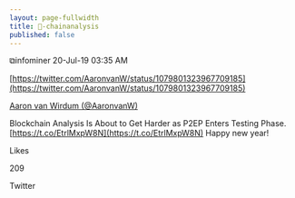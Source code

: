 ```yaml
---
layout: page-fullwidth
title: 🌽-chainanalysis
published: false
---
```


⧉infominer 20-Jul-19 03:35 AM

[https://twitter.com/AaronvanW/status/1079801323967709185](https://twitter.com/AaronvanW/status/1079801323967709185)

[Aaron van Wirdum (@AaronvanW)](https://twitter.com/AaronvanW)

Blockchain Analysis Is About to Get Harder as P2EP Enters Testing Phase. [https://t.co/EtrlMxpW8N](https://t.co/EtrlMxpW8N) Happy new year!

Likes

209

Twitter